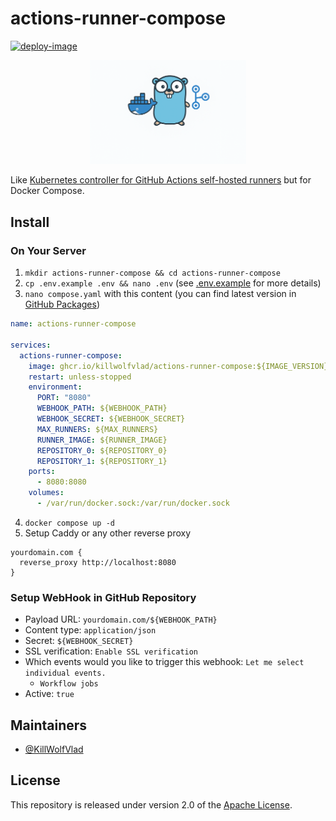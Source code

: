 # actions-runner-compose

[![deploy-image](https://github.com/KillWolfVlad/actions-runner-compose/actions/workflows/deploy-image.yaml/badge.svg?branch=master)](https://github.com/KillWolfVlad/actions-runner-compose/actions/workflows/deploy-image.yaml)

<p align="center">
  <img src="./brand/logo.png" width="250"/>
  <br>
</p>

Like [Kubernetes controller for GitHub Actions self-hosted runners](https://github.com/actions/actions-runner-controller) but for Docker Compose.

## Install

### On Your Server

1. `mkdir actions-runner-compose && cd actions-runner-compose`
2. `cp .env.example .env && nano .env` (see [.env.example](./.env.example) for more details)
3. `nano compose.yaml` with this content (you can find latest version in [GitHub Packages](https://github.com/users/KillWolfVlad/packages/container/package/actions-runner-compose))

```yaml
name: actions-runner-compose

services:
  actions-runner-compose:
    image: ghcr.io/killwolfvlad/actions-runner-compose:${IMAGE_VERSION}
    restart: unless-stopped
    environment:
      PORT: "8080"
      WEBHOOK_PATH: ${WEBHOOK_PATH}
      WEBHOOK_SECRET: ${WEBHOOK_SECRET}
      MAX_RUNNERS: ${MAX_RUNNERS}
      RUNNER_IMAGE: ${RUNNER_IMAGE}
      REPOSITORY_0: ${REPOSITORY_0}
      REPOSITORY_1: ${REPOSITORY_1}
    ports:
      - 8080:8080
    volumes:
      - /var/run/docker.sock:/var/run/docker.sock
```

4. `docker compose up -d`
5. Setup Caddy or any other reverse proxy

```caddy
yourdomain.com {
  reverse_proxy http://localhost:8080
}
```

### Setup WebHook in GitHub Repository

- Payload URL: `yourdomain.com/${WEBHOOK_PATH}`
- Content type: `application/json`
- Secret: `${WEBHOOK_SECRET}`
- SSL verification: `Enable SSL verification`
- Which events would you like to trigger this webhook: `Let me select individual events.`
  - `Workflow jobs`
- Active: `true`

## Maintainers

- [@KillWolfVlad](https://github.com/KillWolfVlad)

## License

This repository is released under version 2.0 of the
[Apache License](https://www.apache.org/licenses/LICENSE-2.0).
